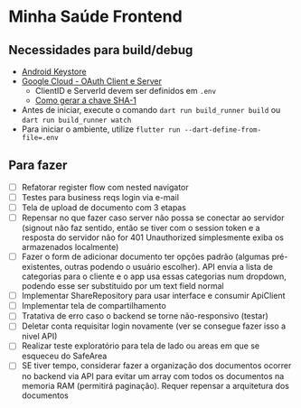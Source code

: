 # Minha Saúde Frontend

## Necessidades para build/debug

-   [Android Keystore](https://docs.flutter.dev/deployment/android#sign-the-app)
-   [Google Cloud - OAuth Client e Server](https://developer.android.com/identity/sign-in/credential-manager-siwg#set-google)
    -   ClientID e ServerId devem ser definidos em `.env`
    -   [Como gerar a chave SHA-1](https://stackoverflow.com/questions/51845559/generate-sha-1-for-flutter-react-native-android-native-app)
-   Antes de iniciar, execute o comando `dart run build_runner build` ou `dart run build_runner watch`
-   Para iniciar o ambiente, utilize `flutter run --dart-define-from-file=.env`

## Para fazer

-   [ ] Refatorar register flow com nested navigator
-   [ ] Testes para business reqs login via e-mail
-   [ ] Tela de upload de documento com 3 etapas
-   [ ] Repensar no que fazer caso server não possa se conectar ao servidor (signout não faz sentido, então se tiver com o session token e a resposta do servidor não for 401 Unauthorized simplesmente exiba os armazenados localmente)
-   [ ] Fazer o form de adicionar documento ter opções padrão (algumas pré-existentes, outras podendo o usuário escolher). API envia a lista de categorias para o cliente e o app usa essas categorias num dropdown, podendo esse ser substituido por um text field normal
-   [ ] Implementar ShareRepository para usar interface e consumir ApiClient
-   [ ] Implementar tela de compartilhamento
-   [ ] Tratativa de erro caso o backend se torne não-responsivo (testar)
-   [ ] Deletar conta requisitar login novamente (ver se consegue fazer isso a nivel API)
-   [ ] Realizar teste exploratório para tela de lado ou areas em que se esqueceu do SafeArea
-   [ ] SE tiver tempo, considerar fazer a organização dos documentos ocorrer no backend via API para evitar um array com todos os documentos na memoria RAM (permitirá paginação). Requer repensar a arquitetura dos documentos
